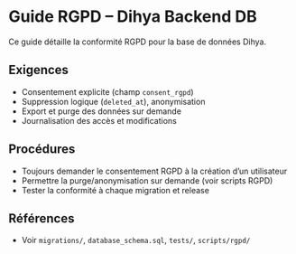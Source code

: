# Guide RGPD – Dihya Backend DB

Ce guide détaille la conformité RGPD pour la base de données Dihya.

## Exigences
- Consentement explicite (champ `consent_rgpd`)
- Suppression logique (`deleted_at`), anonymisation
- Export et purge des données sur demande
- Journalisation des accès et modifications

## Procédures
- Toujours demander le consentement RGPD à la création d’un utilisateur
- Permettre la purge/anonymisation sur demande (voir scripts RGPD)
- Tester la conformité à chaque migration et release

## Références
- Voir `migrations/`, `database_schema.sql`, `tests/`, `scripts/rgpd/`
